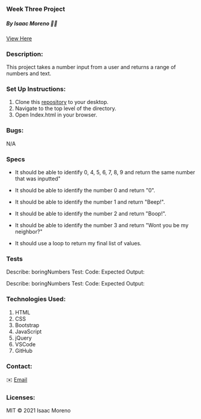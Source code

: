 ### Week Three Project

##### By Isaac Moreno 👨‍💻

[View Here](https://github.com/isaacrmoreno/week-three-project)

### Description:

This project takes a number input from a user and returns a range of numbers and text.

### Set Up Instructions:

1. Clone this [repository](https://github.com/isaacrmoreno/week-three-project.git) to your desktop.
2. Navigate to the top level of the directory.
3. Open Index.html in your browser.

### Bugs:

N/A

### Specs

* It should be able to identify 0, 4, 5, 6, 7, 8, 9 and return the same number that was inputted"

* It should be able to identify the number 0 and return "0".


* It should be able to identify the number 1 and return "Beep!".
* It should be able to identify the number 2 and return "Boop!".
* It should be able to identify the number 3 and return "Wont you be my neighbor?"
* It should use a loop to return my final list of values.

### Tests

Describe: boringNumbers
Test: 
Code: 
Expected Output:


Describe: boringNumbers
Test: 
Code: 
Expected Output:

### Technologies Used:

1. HTML
2. CSS
3. Bootstrap
3. JavaScript
4. jQuery
3. VSCode
4. GitHub

### Contact:

✉️ [Email](mailto:ipdxcreative@gmail.com)

### Licenses:

MIT &copy; 2021 Isaac Moreno
